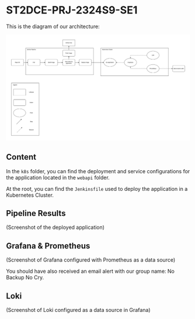 # ST2DCE-PRJ-2324S9-SE1

This is the diagram of our architecture: 

![Diagram](./DevOpsDia.drawio.png "Optional Title")

## Content

In the `k8s` folder, you can find the deployment and service configurations for the application located in the `webapi` folder.

At the root, you can find the `Jenkinsfile` used to deploy the application in a Kubernetes Cluster.

## Pipeline Results

(Screenshot of the deployed application)

## Grafana & Prometheus

(Screenshot of Grafana configured with Prometheus as a data source)

You should have also received an email alert with our group name: No Backup No Cry.

## Loki

(Screenshot of Loki configured as a data source in Grafana)